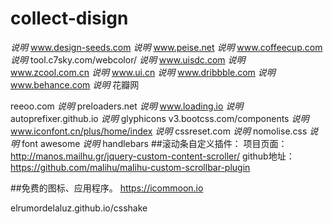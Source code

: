 # collect-disign
*说明*
www.design-seeds.com
*说明*
www.peise.net
*说明*
www.coffeecup.com
*说明*
tool.c7sky.com/webcolor/
*说明*
www.uisdc.com
*说明*
www.zcool.com.cn
*说明*
www.ui.cn
*说明*
www.dribbble.com
*说明*
www.behance.com
*说明*
花瓣网

reeoo.com
*说明*
preloaders.net
*说明*
www.loading.io
*说明*
autoprefixer.github.io
*说明*
glyphicons   v3.bootcss.com/components
*说明*
www.iconfont.cn/plus/home/index
*说明*
cssreset.com
*说明*
nomolise.css
*说明*
font awesome
*说明*
handlebars
##滚动条自定义插件：
项目页面：http://manos.mailhu.gr/jquery-custom-content-scroller/
github地址：https://github.com/malihu/malihu-custom-scrollbar-plugin

##免费的图标、应用程序。
https://icommoon.io

elrumordelaluz.github.io/csshake
